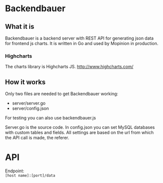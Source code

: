 Backendbauer
============

## What it is

Backendbauer is a backend server with REST API for generating json data for frontend js charts.
It is written in Go and used by Mopinion in production.

### Highcharts
The charts library is Highcharts JS.
http://www.highcharts.com/

## How it works

Only two files are needed to get Backendbauer working:
- server/server.go
- server/config.json

For testing you can also use backendbauer.js

Server.go is the source code. In config.json you can set MySQL databases with custom tables and fields.
All settings are based on the url from which the API call is made, the referer.

# API

Endpoint:  
`[host name]:[port]/data`  




	
